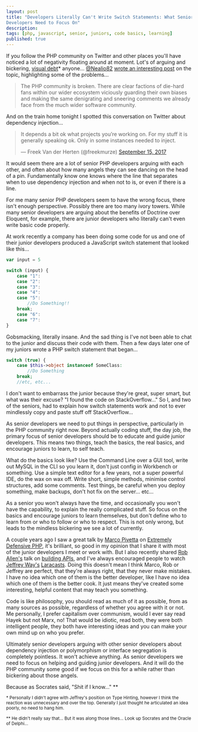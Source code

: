 ```yaml
---
layout: post
title: "Developers Literally Can't Write Switch Statements: What Senior PHP
Developers Need to Focus On"
description:
tags: [php, javascript, senior, juniors, code basics, learning]
published: true
---
```

If you follow the PHP community on Twitter and other places you'll have noticed
a lot of negativity floating around at moment. Lot's of arguing and bickering,
[visual debt](https://laracasts.com/series/php-bits/episodes/1)* anyone... [@Nealio82](https://twitter.com/nealio82) [wrote an interesting post](https://medium.com/@nealio82/the-global-php-community-continues-to-toxify-itself-and-we-need-to-halt-it-for-the-sake-of-our-eabecd21a365) on the topic, highlighting
some of the problems...

> The PHP community is broken. There are clear factions of die-hard fans within our wider ecosystem viciously guarding their own biases and making the same denigrating and sneering comments we already face from the much wider software community.

And on the train home tonight I spotted this conversation on Twitter about
dependency injection...

<blockquote class="twitter-tweet" data-lang="en"><p lang="en" dir="ltr">It depends a bit ok what projects you’re working on. For my stuff it is generally speaking ok. Only in some instances needed to inject.</p>&mdash; Freek Van der Herten (@freekmurze) <a href="https://twitter.com/freekmurze/status/908716651012612096">September 15, 2017</a></blockquote>
<script async src="//platform.twitter.com/widgets.js" charset="utf-8"></script>

It would seem there are a lot of senior PHP developers arguing with each other, and
often about how many angels they can see dancing on the head of a pin.
Fundamentally know one knows where the line that separates when to
use dependency injection and when not to is, or even if there is a line.

For me many senior PHP developers seem to have the wrong focus,
there isn't enough perspective. Possibly there are too many ivory towers. While
many senior developers are arguing about the benefits of Doctrine over Eloquent, for example,
there are junior developers who literally can't even write basic code properly.

At work recently a company has been doing some code for us and one of their junior developers
produced a JavaScript switch statement that looked like this...

```JavaScript
var input = 5

switch (input) {
    case "1":
    case "2":
    case "3":
    case "4":
    case "5":
        //Do Something!!
    break;
    case "6":
    case "7":
}
```

Gobsmacking, literally insane. And the sad thing is I've not been able to chat to
the junior and discuss their code with them. Then a few days later one of my
juniors wrote a PHP switch statement that began...

```php
switch (true) {
    case $this->object instanceof SomeClass:
        //Do Something
    break;
    //etc, etc...
```

I don't want to embarrass the junior because they're great, super smart, but
what was their excuse? "I found the code on StackOverflow..." So I, and two of the
seniors, had to explain how switch statements work and not to ever mindlessly copy
and paste stuff off StackOverflow...     

As senior developers we need to put things in perspective, particularly in the
PHP community right now. Beyond actually coding stuff, the day job, the primary
focus of senior developers should be to educate and guide junior developers.
This means two things, teach the basics, the real basics, and encourage juniors
to learn, to self teach.

What do the basics look like? Use the Command Line over a GUI tool, write out
MySQL in the CLI so you learn it, don't just config in Workbench or something.
Use a simple text editor for a few years, not a super powerful IDE, do the wax
on wax off. Write short, simple methods, minimise control structures, add some
comments. Test things, be careful when you deploy something, make backups, don't
hot fix on the server... etc...

As a senior you won't always have the time, and occasionally you won't have the capability,
to explain the really complicated stuff. So focus on the basics and encourage juniors
to learn themselves, but don't define who to learn from or who to follow or who to respect.
This is not only wrong, but leads to the mindless bickering we see a lot of currently.

A couple years ago I saw a great talk by [Marco Pivetta](https://twitter.com/ocramius) on [Extremely Defensive PHP](https://ocramius.github.io/extremely-defensive-php/#/),
it's brilliant, so good in my opinion that I share it with most of the junior developers
I meet or work with. But I also recently shared [Rob Allen's](https://twitter.com/akrabat) talk on [building APIs](https://www.youtube.com/watch?v=L9oR4U2nVhQ),
and I've always encouraged people to watch [Jeffrey Way's](https://twitter.com/jeffrey_way) [Laracasts](https://laracasts.com/). Doing this
doesn't mean I think Marco, Rob or Jeffrey are perfect, that they're always right,
that they never make mistakes. I have no idea which one of them is the better developer,
like I have no idea which one of them is the better cook. It just means they've created some interesting, helpful content that may teach you something.

Code is like philosophy, you should read as much of it
as possible, from as many sources as possible, regardless of whether you agree with it
or not. Me personally, I prefer capitalism over communism, would I ever say read
Hayek but not Marx, no! That would be idiotic, read both, they were both intelligent
people, they both have interesting ideas and you can make your own mind up on who
you prefer.

Ultimately senior developers arguing with other senior developers about dependency
injection or polymorphism or interface segregation is completely pointless. It
won't achieve anything. As senior developers we need to focus on helping and guiding
junior developers. And it will do the PHP community some good if we focus on this for
a while rather than bickering about those angels.

Because as Socrates said, "Shit if I know..." **

<small>* Personally I didn't agree with Jeffrey's position on Type Hinting, however I
think the reaction was unnecessary and over the top. Generally I just thought he
articulated an idea poorly, no need to hang him.</small>

<small>** He didn't really say that... But it was along those lines... Look up Socrates
and the Oracle of Delphi...</small>
